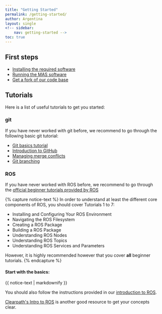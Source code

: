 ```yaml
---
title: "Getting Started"
permalink: /getting-started/
author: Argentina
layout: single
<!-- sidebar:
    nav: getting-started -->
toc: true
---
```



## First steps

* [Installing the required software](/setup/installing-requirements/)
* [Running the MAS software](/setup/running-mas-software)
* [Get a fork of our code base](/setup/forking-our-repos)

## Tutorials
Here is a list of useful tutorials to get you started:

### git
If you have never worked with git before, we recommend to go through the following basic git tutorial:

* [Git basics tutorial](http://excess.org/article/2008/07/ogre-git-tutorial/)
* [Introduction to GitHub](https://lab.github.com/githubtraining/introduction-to-github)
* [Managing merge conflicts](https://lab.github.com/githubtraining/managing-merge-conflicts)
* [Git branching](https://learngitbranching.js.org/)

### ROS

If you have never worked with ROS before, we recommend to go through the [official beginner tutorials provided by ROS](http://wiki.ros.org/ROS/Tutorials)

{% capture notice-text %}
In order to understand at least the different core components of ROS, you should cover Tutorials 1 to 7:
* Installing and Configuring Your ROS Environment
* Navigating the ROS Filesystem
* Creating a ROS Package
* Building a ROS Package
* Understanding ROS Nodes
* Understanding ROS Topics
* Understanding ROS Services and Parameters

However, it is highly recommended however that you cover **all** beginner tutorials.
{% endcapture %}
<div class="notice--info">
  <h4>Start with the basics:</h4>
  {{ notice-text | markdownify }}
</div>

You should also follow the instructions provided in our [introduction to ROS](https://github.com/mas-group/minimal_ros_packages).

[Clearpath's Intro to ROS](http://www.clearpathrobotics.com/assets/guides/ros/Intro%20to%20the%20Robot%20Operating%20System.html) is another good resource to get your concepts clear.

<!-- ## Locally
### Using the stable setup
* [Setup a stable repository](/setup/setup-stable)

### Manually



## On the robots
### Care-O-Bot

### Toyota HSR

### YouBot -->
